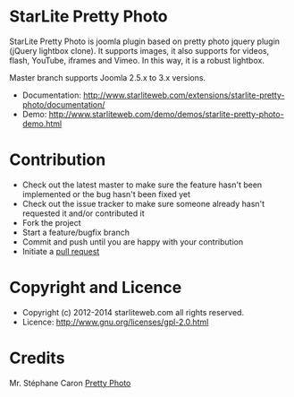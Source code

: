 StarLite Pretty Photo
=====================

StarLite Pretty Photo is joomla plugin based on pretty photo jquery plugin (jQuery lightbox clone). It supports images, it also supports for videos, flash, YouTube, iframes and Vimeo. In this way, it is a robust lightbox.

Master branch supports Joomla 2.5.x to 3.x versions.

* Documentation: http://www.starliteweb.com/extensions/starlite-pretty-photo/documentation/
* Demo: http://www.starliteweb.com/demo/demos/starlite-pretty-photo-demo.html



Contribution
=====================

* Check out the latest master to make sure the feature hasn't been implemented or the bug hasn't been fixed yet
* Check out the issue tracker to make sure someone already hasn't requested it and/or contributed it
* Fork the project
* Start a feature/bugfix branch
* Commit and push until you are happy with your contribution
* Initiate a [pull request](https://help.github.com/articles/using-pull-requests)



Copyright and Licence
=====================

* Copyright (c) 2012-2014 starliteweb.com all rights reserved. 
* Licence: http://www.gnu.org/licenses/gpl-2.0.html



Credits
=====================

Mr. Stéphane Caron [Pretty Photo](http://www.no-margin-for-errors.com/projects/prettyphoto-jquery-lightbox-clone/)
